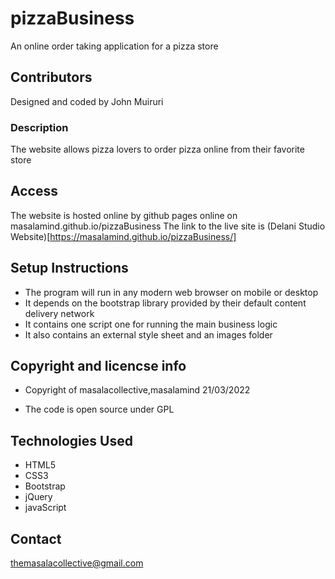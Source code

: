 # pizzaBusiness
An online order taking application for a pizza store



## Contributors
Designed and coded by John Muiruri 

### Description
The website allows pizza lovers to order pizza online from their favorite store 

## Access 
The website is hosted online by github pages online on masalamind.github.io/pizzaBusiness
The link to the live site is 
(Delani Studio Website)[https://masalamind.github.io/pizzaBusiness/]

## Setup Instructions 
- The program will run in any modern web browser on mobile or desktop
- It depends on the bootstrap library provided by their default content delivery network 
- It contains one script one for running the main business logic 
- It also contains an external style sheet and an images folder

## Copyright and licencse info
- Copyright of masalacollective,masalamind 
21/03/2022

- The code is open source under GPL 

## Technologies Used
- HTML5
- CSS3
- Bootstrap
- jQuery
- javaScript



## Contact 

themasalacollective@gmail.com
